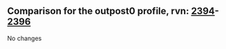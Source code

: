 ## Comparison for the outpost0 profile, rvn: [2394](https://github.com/PRO100KatYT/FortniteProfileRevisions/tree/main/profiles/outpost0/2394%20outpost0.json)-[2396](https://github.com/PRO100KatYT/FortniteProfileRevisions/tree/main/profiles/outpost0/2396%20outpost0.json)

No changes
